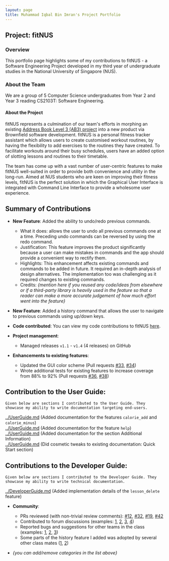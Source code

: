 ```yaml
---
layout: page
title: Muhammad Iqbal Bin Imran's Project Portfolio
---
```


## Project: fitNUS

### Overview

This portfolio page highlights some of my contributions to fitNUS - a Software Engineering Project developed in my third
year of undergraduate studies in the National University of Singapore (NUS).

### About the Team

We are a group of 5 Computer Science undergraduates from Year 2 and Year 3 reading CS2103T: Software Engineering.

#### About the Project

fitNUS represents a culmination of our team's efforts in morphing an existing [Address Book Level 3 (AB3) project](https://github.com/se-edu/addressbook-level3)
into a new product via Brownfield software development. fitNUS is a personal fitness tracker assistant which allows
users to create customised workout routines, by having the flexibility to add exercises to the routines they have
created. To facilitate workouts around their busy schedules, users have an added option of slotting lessons and routines
to their timetable.

The team has come up with a vast number of user-centric features to make fitNUS well-suited in order to provide both
convenience and utility in the long-run. Aimed at NUS students who are keen on improving their fitness levels, fitNUS is
the perfect solution in which the Graphical User Interface is integrated with Command Line Interface to provide a
wholesome user experience. 

## Summary of Contributions 

* **New Feature**: Added the ability to undo/redo previous commands.
  * What it does: allows the user to undo all previous commands one at a time. Preceding undo commands can be reversed by using the redo command.
  * Justification: This feature improves the product significantly because a user can make mistakes in commands and the app should provide a convenient way to rectify them.
  * Highlights: This enhancement affects existing commands and commands to be added in future. It required an in-depth analysis of design alternatives. The implementation too was challenging as it required changes to existing commands.
  * Credits: *{mention here if you reused any code/ideas from elsewhere or if a third-party library is heavily used in the feature so that a reader can make a more accurate judgement of how much effort went into the feature}*

* **New Feature**: Added a history command that allows the user to navigate to previous commands using up/down keys.

* **Code contributed**: You can view my code contributions to fitNUS [here](https://nus-cs2103-ay2021s1.github.io/tp-dashboard/#breakdown=true&search=iqbxl&sort=groupTitle&sortWithin=title&since=2020-08-14&timeframe=commit&mergegroup=&groupSelect=groupByRepos&checkedFileTypes=docs~functional-code~test-code~other).

* **Project management**:
  * Managed releases `v1.1` - `v1.4` (4 releases) on GitHub

* **Enhancements to existing features**:
  * Updated the GUI color scheme (Pull requests [\#33](), [\#34]())
  * Wrote additional tests for existing features to increase coverage from 88% to 92% (Pull requests [\#36](), [\#38]())

## Contribution to the User Guide:
    Given below are sections I contributed to the User Guide. They showcase my ability to write documentation targeting end-users.

[../UserGuide.md](https://github.com/AY2021S1-CS2103T-T09-2/tp/blob/master/docs/UserGuide.md#46-calorie) (Added documentation for the features `calorie_add` and `calorie_minus`)<br/>
[../UserGuide.md](https://github.com/AY2021S1-CS2103T-T09-2/tp/blob/master/docs/UserGuide.md#471-help-help) (Added documentation for the feature `help`)<br/>
[../UserGuide.md](https://github.com/AY2021S1-CS2103T-T09-2/tp/blob/master/docs/UserGuide.md#2-additional-information) (Added documentation for the section Additional Information)<br/>
[../UserGuide.md](https://github.com/AY2021S1-CS2103T-T09-2/tp/blob/master/docs/UserGuide.md#3-quick-start) (Did cosmetic tweaks to existing documentation: Quick Start section)

## Contributions to the Developer Guide:
    Given below are sections I contributed to the Developer Guide. They showcase my ability to write technical documentation.
   
[../DeveloperGuide.md](https://github.com/AY2021S1-CS2103T-T09-2/tp/blob/master/docs/DeveloperGuide.md#delete-lesson) (Added implementation details of the `lesson_delete` feature)<br/>

* **Community**:
  * PRs reviewed (with non-trivial review comments): [\#12](), [\#32](), [\#19](), [\#42]()
  * Contributed to forum discussions (examples: [1](), [2](), [3](), [4]())
  * Reported bugs and suggestions for other teams in the class (examples: [1](), [2](), [3]())
  * Some parts of the history feature I added was adopted by several other class mates ([1](), [2]())

* _{you can add/remove categories in the list above}_
